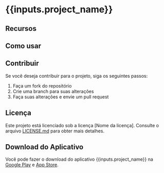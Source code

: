 # {{inputs.project_name}}

## Recursos

## Como usar

## Contribuir
Se você deseja contribuir para o projeto, siga os seguintes passos:

1. Faça um fork do repositório
2. Crie uma branch para suas alterações
3. Faça suas alterações e envie um pull request

## Licença

Este projeto está licenciado sob a licença [Nome da licença]. Consulte o arquivo [LICENSE.md]() para obter mais detalhes.

## Download do Aplicativo

Você pode fazer o download do aplicativo {{inputs.project_name}} na [Google Play]() e [App Store]().
